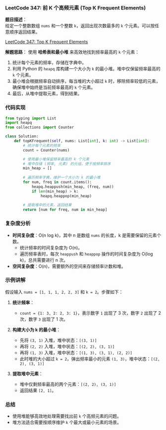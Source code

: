 ### LeetCode 347: 前 K 个高频元素 (Top K Frequent Elements)

**题目描述**：  
给定一个整数数组 `nums` 和一个整数 `k`，返回出现次数最多的 `k` 个元素。可以按任意顺序返回结果。

[LeetCode 347: Top K Frequent Elements](https://leetcode.com/problems/top-k-frequent-elements/)

**解题思路**：
使用 **哈希表和最小堆** 来高效地找到频率最高的 `k` 个元素：
1. 统计每个元素的频率，存储在字典中。
2. 利用 Python 的 `heapq` 库构建一个大小为 `k` 的最小堆。堆中仅保留频率最高的 `k` 个元素。
3. 最小堆会根据频率自动排序，每当堆的大小超过 `k` 时，移除频率较低的元素，确保堆中始终是当前频率最高的 `k` 个元素。
4. 最后，从堆中提取元素，得到结果。

### 代码实现

```python
from typing import List
import heapq
from collections import Counter

class Solution:
    def topKFrequent(self, nums: List[int], k: int) -> List[int]:
        # 统计每个元素的频率
        count = Counter(nums)

        # 使用最小堆保留频率最高的 k 个元素
        # 堆中存储 (频率, 元素) 的元组，便于按频率排序
        min_heap = []
        
        # 遍历频率字典，维护一个大小为 k 的最小堆
        for num, freq in count.items():
            heapq.heappush(min_heap, (freq, num))
            if len(min_heap) > k:
                heapq.heappop(min_heap)
        
        # 提取堆中的元素，返回结果
        return [num for freq, num in min_heap]
```

### 复杂度分析

- **时间复杂度**：O(n log k)，其中 n 是数组 `nums` 的长度，k 是需要保留的元素个数。
  - 统计频率的时间复杂度为 O(n)。
  - 遍历频率表时，每次 `heappush` 和 `heappop` 操作的时间复杂度为 O(log k)，总共需要进行 n 次。
- **空间复杂度**：O(n)，需要额外的空间来存储频率计数和堆。

### 示例讲解

假设输入 `nums = [1, 1, 1, 2, 2, 3]` 和 `k = 2`。步骤如下：

1. **统计频率**：
   - `count = {1: 3, 2: 2, 3: 1}`，表示数字 `1` 出现了 3 次，数字 `2` 出现了 2 次，数字 `3` 出现了 1 次。

2. **构建大小为 k 的最小堆**：
   - 先将 `(3, 1)` 入堆，堆中状态：`[(3, 1)]`
   - 再将 `(2, 2)` 入堆，堆中状态：`[(2, 2), (3, 1)]`
   - 再将 `(1, 3)` 入堆，堆中状态：`[(1, 3), (3, 1), (2, 2)]`
   - 此时堆的大小超过 `k = 2`，弹出频率最小的元素 `(1, 3)`，堆中状态：`[(2, 2), (3, 1)]`

3. **提取堆中元素**：
   - 堆中仅剩频率最高的两个元素：`[(2, 2), (3, 1)]`
   - 返回结果 `[2, 1]`。

### 总结

- 使用堆能够高效地处理需要找出前 `k` 个高频元素的问题。
- 堆方法适合需要按顺序维护 `k` 个最大或最小元素的场景。
